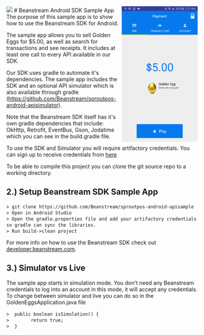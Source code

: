 <img src="http://www.beanstream.com/wp-content/uploads/2015/08/Beanstream-logo.png" />
# Beanstream Android SDK Sample App
<img align="right" src="screenshot.png" width=200px />
The purpose of this sample app is to show how to use the Beanstream SDK for Android.
 
The sample app allows you to sell Golden Eggs for $5.00, as well as search for transactions and see receipts.  It includes at least one call to every API available in our SDK.
 
Our SDK uses gradle to automate it's dependencies. The sample app includes the SDK and an optional API simulator which is also available through gradle (https://github.com/Beanstream/sproutpos-android-apisimulator).  

Note that the Beanstream SDK itself has it's own gradle dependencies that include: OkHttp, Retrofit, EventBus, Gson, Jodatime which you can see in the build.gradle file.

To use the SDK and Simulator you will require artifactory credentials. You can sign up to receive credentials from [here](http://developer.beanstream.com/documentation/sprout/)

To be able to compile this project you can clone the git source repo to a working directory.  

## 2.) Setup Beanstream SDK Sample App

```
> git clone https://github.com/Beanstream/sproutpos-android-apisample
> Open in Android Studio
> Open the gradle.properties file and add your artifactory credentials so gradle can sync the libraries.
> Run build->clean project
```

For more info on how to use the Beanstream SDK check out [developer.beanstream.com](http://developer.beanstream.com/documentation/sprout-sdk-android/).

## 3.) Simulator vs Live

The sample app starts in simulation mode.  You don't need any Beanstream credentials to log into an account in this mode, it will accept any credentials.  To change between simulator and live you can do so in the GoldenEggsApplication.java file

````
>  public boolean isSimulation() {
>        return true;
>  }
````
